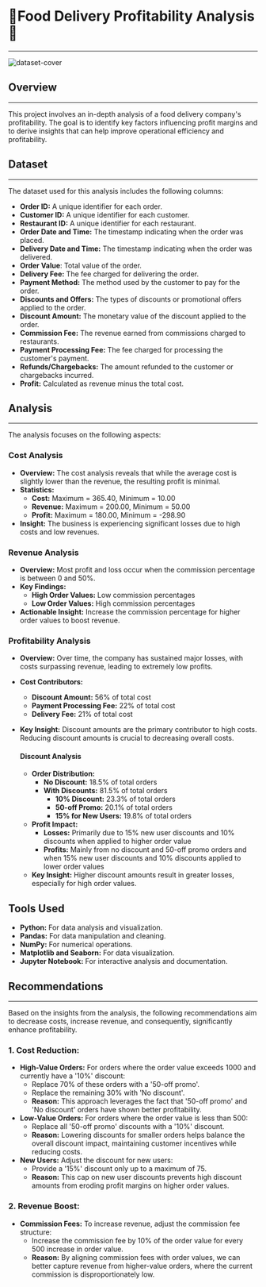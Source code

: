 # 🛵Food Delivery Profitability Analysis🛵
---------------------------------------
![dataset-cover](https://github.com/SBOSE550/food-delivery-cost-and-profitability-analysis/assets/98967373/a012e6e9-e735-42cf-b2a6-d3d294f75eb7)
## Overview
------------
This project involves an in-depth analysis of a food delivery company's profitability. The goal is to identify key factors influencing profit margins and to derive insights that can help improve operational efficiency and profitability.

## Dataset
-------------
The dataset used for this analysis includes the following columns:

- **Order ID:** A unique identifier for each order.
- **Customer ID:** A unique identifier for each customer.
- **Restaurant ID:** A unique identifier for each restaurant.
- **Order Date and Time:** The timestamp indicating when the order was placed.
- **Delivery Date and Time:** The timestamp indicating when the order was delivered.
- **Order Value**: Total value of the order.
- **Delivery Fee:** The fee charged for delivering the order.
- **Payment Method:** The method used by the customer to pay for the order.
- **Discounts and Offers:** The types of discounts or promotional offers applied to the order.
- **Discount Amount:** The monetary value of the discount applied to the order.
- **Commission Fee:** The revenue earned from commissions charged to restaurants.
- **Payment Processing Fee:** The fee charged for processing the customer's payment.
- **Refunds/Chargebacks:** The amount refunded to the customer or chargebacks incurred.
- **Profit:** Calculated as revenue minus the total cost.

## Analysis
-------------
The analysis focuses on the following aspects:

### Cost Analysis
- **Overview:** The cost analysis reveals that while the average cost is slightly lower than the revenue, the resulting profit is minimal.
- **Statistics:**
  - **Cost:** Maximum = 365.40, Minimum = 10.00
  - **Revenue:** Maximum = 200.00, Minimum = 50.00
  - **Profit:** Maximum = 180.00, Minimum = -298.90
- **Insight:** The business is experiencing significant losses due to high costs and low revenues.

### Revenue Analysis
- **Overview:** Most profit and loss occur when the commission percentage is between 0 and 50%.
- **Key Findings:**
  - **High Order Values:** Low commission percentages
  - **Low Order Values:** High commission percentages
- **Actionable Insight:** Increase the commission percentage for higher order values to boost revenue.

### Profitability Analysis
- **Overview:** Over time, the company has sustained major losses, with costs surpassing revenue, leading to extremely low profits.
- **Cost Contributors:**
  - **Discount Amount:** 56% of total cost
  - **Payment Processing Fee:** 22% of total cost
  - **Delivery Fee:** 21% of total cost
- **Key Insight:** Discount amounts are the primary contributor to high costs. Reducing discount amounts is crucial to decreasing overall costs.

    #### Discount Analysis
    - **Order Distribution:**
      - **No Discount:** 18.5% of total orders
      - **With Discounts:** 81.5% of total orders
        - **10% Discount:** 23.3% of total orders
        - **50-off Promo:** 20.1% of total orders
        - **15% for New Users:** 19.8% of total orders
    - **Profit Impact:**
      - **Losses:** Primarily due to 15% new user discounts and 10% discounts when applied to higher order value
      - **Profits:** Mainly from no discount and 50-off promo orders and when 15% new user discounts and 10% discounts applied to lower order values
    - **Key Insight:** Higher discount amounts result in greater losses, especially for high order values.

## Tools Used
- **Python:** For data analysis and visualization.
- **Pandas:** For data manipulation and cleaning.
- **NumPy:** For numerical operations.
- **Matplotlib and Seaborn:** For data visualization.
- **Jupyter Notebook:** For interactive analysis and documentation.

## Recommendations
-----------------------
Based on the insights from the analysis, the following recommendations aim to decrease costs, increase revenue, and consequently, significantly enhance profitability.

### 1. Cost Reduction:
- **High-Value Orders:** For orders where the order value exceeds 1000 and currently have a '10%' discount:
  - Replace 70% of these orders with a '50-off promo'.
  - Replace the remaining 30% with 'No discount'.
  - **Reason:** This approach leverages the fact that '50-off promo' and 'No discount' orders have shown better profitability.
- **Low-Value Orders:** For orders where the order value is less than 500:
  - Replace all '50-off promo' discounts with a '10%' discount.
  - **Reason:** Lowering discounts for smaller orders helps balance the overall discount impact, maintaining customer incentives while reducing costs.
- **New Users:** Adjust the discount for new users:
  - Provide a '15%' discount only up to a maximum of 75.
  - **Reason:** This cap on new user discounts prevents high discount amounts from eroding profit margins on higher order values.

### 2. Revenue Boost:
- **Commission Fees:** To increase revenue, adjust the commission fee structure:
  - Increase the commission fee by 10% of the order value for every 500 increase in order value.
  - **Reason:** By aligning commission fees with order values, we can better capture revenue from higher-value orders, where the current commission is disproportionately low.
